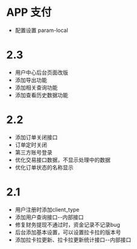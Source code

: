 # APP 支付
- 配置设置 param-local

# 2.3
- 用户中心后台页面改版
- 添加导出功能
- 添加相关查询功能
- 添加查看历史数据功能

# 2.2
- 添加订单关闭接口
- 订单定时关闭
- 第三方账号登录
- 优化交易接口数据，不显示处理中的数据
- 优化订单状态的名称显示

# 2.1
- 用户注册时添加client_type
- 添加用户查询接口--内部接口
- 修复财务提现不通过时，资金记录不记录bug
- 后台添加基本设置，可以设置拉卡拉的版本号
- 添加拉卡拉更新、拉卡拉更新统计接口--内部接口

